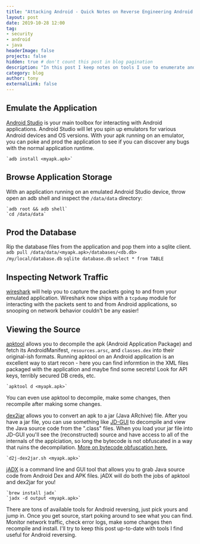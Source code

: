 ```yaml
---
title: "Attacking Android - Quick Notes on Reverse Engineering Android Applications"
layout: post
date: 2019-10-28 12:00
tag: 
- security
- android
- java
headerImage: false
projects: false
hidden: true # don't count this post in blog pagination
description: "In this post I keep notes on tools I use to enumerate and reverse engineer Android applications"
category: blog
author: tony
externalLink: false
---
```


## Emulate the Application

[Android Studio](https://developer.android.com/studio) is your main toolbox for interacting with Android applications. Android Studio will let you spin up emulators for various Android devices and OS versions. With your apk running on an emulator, you can poke and prod the application to see if you can discover any bugs with the normal application runtime. 

    `adb install <myapk.apk>`

## Browse Application Storage

With an application running on an emulated Android Studio device, throw open an adb shell and inspect the `/data/data` directory: 

    `adb root && adb shell`
    `cd /data/data` 

## Prod the Database

Rip the database files from the application and pop them into a sqlite client. 
    `adb pull /data/data/<myapk.apk>/databases/<db.db> /my/local/database.db`
    `sqlite database.db`
    `select * from TABLE`

## Inspecting Network Traffic

[wireshark](https://www.wireshark.org/) will help you to capture the packets going to and from your emulated application. Wireshark now ships with a `tcpdump` module for interacting with the packets sent to and from Android applications, so snooping on network behavior couldn't be any easier!

## Viewing the Source

[apktool](https://ibotpeaches.github.io/Apktool/) allows you to decompile the apk (Android Application Package) and fetch its AndroidManifest, `resources.arsc`, and `classes.dex` into their original-ish formats. Running apktool on an Android application is an excellent way to start recon - here you can find informtion in the XML files packaged with the application and maybe find some secrets! Look for API keys, terribly secured DB creds, etc.

    `apktool d <myapk.apk>`

You can even use apktool to decompile, make some changes, then recompile after making some changes.

[dex2jar](https://github.com/pxb1988/dex2jar) allows you to convert an apk to a jar (Java ARchive) file. After you have a jar file, you can use something like [JD-GUI](http://java-decompiler.github.io/) to decompile and view the Java source code from the ".class" files. When you load your jar file into JD-GUI you'll see the (reconstructed) source and have access to all of the internals of the applciation, so long the bytecode is not obfuscated in a way that ruins the decompilation.
[More on bytecode obfuscation here.](https://www.owasp.org/index.php/Bytecode_obfuscation)

    `d2j-dex2jar.sh <myapk.apk>`

[jADX](https://github.com/skylot/jadx) is a command line and GUI tool that allows you to grab Java source code from Android Dex and APK files. jADX will do both the jobs of apktool and dex2jar for you! 

    `brew install jadx`
    `jadx -d output <myapk.apk>`

There are tons of available tools for Android reversing, just pick yours and jump in. Once you get source, start poking around to see what you can find. Monitor network traffic, check error logs, make some changes then recompile and install.
I'll try to keep this post up-to-date with tools I find useful for Android reversing.





